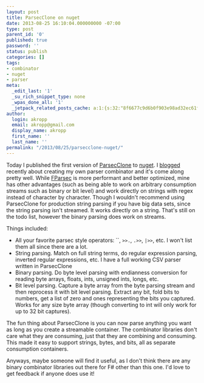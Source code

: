 ```yaml
---
layout: post
title: ParsecClone on nuget
date: 2013-08-25 16:10:04.000000000 -07:00
type: post
parent_id: '0'
published: true
password: ''
status: publish
categories: []
tags:
- combinator
- nuget
- parser
meta:
  _edit_last: '1'
  _su_rich_snippet_type: none
  _wpas_done_all: '1'
  _jetpack_related_posts_cache: a:1:{s:32:"8f6677c9d6b0f903e98ad32ec61f8deb";a:2:{s:7:"expires";i:1554986094;s:7:"payload";a:3:{i:0;a:1:{s:2:"id";i:4131;}i:1;a:1:{s:2:"id";i:2735;}i:2;a:1:{s:2:"id";i:4077;}}}}
author:
  login: akropp
  email: akropp@gmail.com
  display_name: akropp
  first_name: ''
  last_name: ''
permalink: "/2013/08/25/parsecclone-nuget/"
---
```

Today I published the first version of [ParsecClone](https://github.com/devshorts/ParsecClone) to [nuget](https://www.nuget.org/packages/ParsecClone/). I [blogged](http://onoffswitch.net/parsing-csvs-parser-combinator/) recently about creating my own parser combinator and it's come along pretty well. While [FParsec](http://www.quanttec.com/fparsec/) is more performant and better optimized, mine has other advantages (such as being able to work on arbitrary consumption streams such as binary or bit level) and work directly on strings with regex instead of character by character. Though I wouldn't recommend using ParsecClone for production string parsing if you have big data sets, since the string parsing isn't streamed. It works directly on a string. That's still on the todo list, however the binary parsing does work on streams.

Things included:

- All your favorite parsec style operators: ``, `>>.`, `.>>`, `|>>`, etc. I won't list them all since there are a lot.
- String parsing. Match on full string terms, do regular expression parsing, inverted regular expressions, etc. I have a full working CSV parser written in ParsecClone
- Binary parsing. Do byte level parsing with endianness conversion for reading byte arrays, floats, ints, unsigned ints, longs, etc. 
- Bit level parsing. Capture a byte array from the byte parsing stream and then reprocess it with bit level parsing. Extract any bit, fold bits to numbers, get a list of zero and ones representing the bits you captured. Works for any size byte array (though converting to int will only work for up to 32 bit captures).

The fun thing about ParsecClone is you can now parse anything you want as long as you create a streamable container. The combinator libraries don't care what they are consuming, just that they are combining and consuming. This made it easy to support strings, bytes, and bits, all as separate consumption containers.

Anyways, maybe someone will find it useful, as I don't think there are any binary combinator libraries out there for F# other than this one. I'd love to get feedback if anyone does use it!

